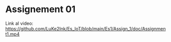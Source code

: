 # Assignement 01

Link al video: <https://github.com/LuKe2Ink/Es_IoT/blob/main/Es1/Assign_1/doc/Assignment1.mp4>
